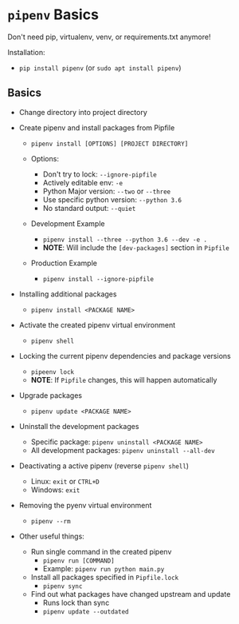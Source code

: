 # `pipenv` Basics

Don't need pip, virtualenv, venv, or requirements.txt anymore!

Installation:

- `pip install pipenv` (or `sudo apt install pipenv`)

## Basics

- Change directory into project directory

- Create pipenv and install packages from Pipfile

  - `pipenv install [OPTIONS] [PROJECT DIRECTORY]`

  - Options:
    - Don't try to lock: `--ignore-pipfile`
    - Actively editable env: `-e`
    - Python Major version: `--two` or `--three`
    - Use specific python version: `--python 3.6`
    - No standard output: `--quiet`
  - Development Example
    - `pipenv install --three --python 3.6 --dev -e .`
    - **NOTE**: Will include the `[dev-packages]` section in `Pipfile`
  - Production Example
    - `pipenv install --ignore-pipfile`

- Installing additional packages
  - `pipenv install <PACKAGE NAME>`
- Activate the created pipenv virtual environment

  - `pipenv shell`

- Locking the current pipenv dependencies and package versions

  - `pipeenv lock`
  - **NOTE**: If `Pipfile` changes, this will happen automatically

- Upgrade packages

  - `pipenv update <PACKAGE NAME>`

- Uninstall the development packages

  - Specific package: `pipenv uninstall <PACKAGE NAME>`
  - All development packages: `pipenv uninstall --all-dev`

- Deactivating a active pipenv (reverse `pipenv shell`)

  - Linux: `exit` or `CTRL+D`
  - Windows: `exit`

- Removing the pyenv virtual environment

  - `pipenv --rm`

- Other useful things:
  - Run single command in the created pipenv
    - `pipenv run [COMMAND]`
    - Example: `pipenv run python main.py`
  - Install all packages specified in `Pipfile.lock`
    - `pipenv sync`
  - Find out what packages have changed upstream and update
    - Runs lock than sync
    - `pipenv update --outdated`
